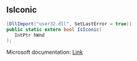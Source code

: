 ## IsIconic

```csharp
[DllImport("user32.dll", SetLastError = true)]
public static extern bool IsIconic(
   IntPtr hWnd
);
```

Microsoft documentation: [Link](https://docs.microsoft.com/en-us/windows/win32/api/winuser/nf-winuser-isiconic)
